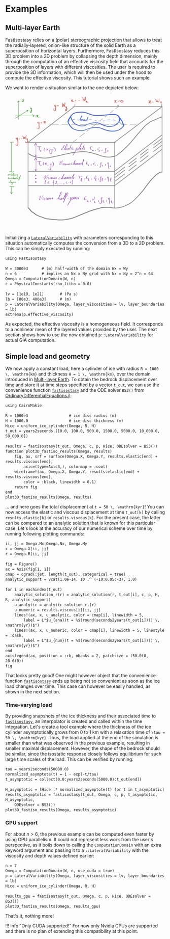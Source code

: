 # Examples

## Multi-layer Earth

FastIsostasy relies on a (polar) stereographic projection that allows to treat the radially-layered, onion-like structure of the solid Earth as a superposition of horizontal layers. Furthermore, FastIsostasy reduces this 3D problem into a 2D problem by collapsing the depth dimension, mainly through the computation of an effective viscosity field that accounts for the superposition of layers with different viscosities. The user is required to provide the 3D information, which will then be used under the hood to compute the effective viscosity. This tutorial shows such an example.

We want to render a situation similar to the one depicted below:

![Schematic representation of the three-layer set-up.](assets/sketch_nlayer_model.png)

Initializing a [`LateralVariability`](@ref) with parameters corresponding to this situation automatically computes the conversion from a 3D to a 2D problem. This can be simply executed by running:

```@example MAIN
using FastIsostasy

W = 3000e3      # (m) half-width of the domain Wx = Wy
n = 6           # implies an Nx x Ny grid with Nx = Ny = 2^n = 64.
Omega = ComputationDomain(W, n)
c = PhysicalConstants(rho_litho = 0.0)

lv = [1e19, 1e21]       # (Pa s)
lb = [88e3, 400e3]      # (m)
p = LateralVariability(Omega, layer_viscosities = lv, layer_boundaries = lb)
extrema(p.effective_viscosity)
```

As expected, the effective viscosity is a homogeneous field. It corresponds to a nonlinear mean of the layered values provided by the user. The next section shows how to use the now obtained `p::LateralVariability` for actual GIA computation.

## Simple load and geometry

We now apply a constant load, here a cylinder of ice with radius ``R = 1000 \, \mathrm{km}`` and thickness ``H = 1 \, \mathrm{km}``, over the domain introduced in [Multi-layer Earth](@ref). To obtain the bedrock displacement over time and store it at time steps specified by a vector `t_out`, we can use the convenience function [`fastisostasy`](@ref) and the ODE solver `BS3()` from [OrdinaryDifferentialEquations.jl](https://docs.sciml.ai/DiffEqDocs/stable/):

```@example MAIN
using CairoMakie

R = 1000e3                  # ice disc radius (m)
H = 1000.0                  # ice disc thickness (m)
Hice = uniform_ice_cylinder(Omega, R, H)
t_out = years2seconds.([0.0, 100.0, 500.0, 1500.0, 5000.0, 10_000.0, 50_000.0])

results = fastisostasy(t_out, Omega, c, p, Hice, ODEsolver = BS3())
function plot3D_fastiso_results(Omega, results)
    fig, ax, srf = surface(Omega.X, Omega.Y, results.elastic[end] + results.viscous[end],
        axis=(type=Axis3,), colormap = :cool)
    wireframe!(ax, Omega.X, Omega.Y, results.elastic[end] + results.viscous[end],
        color = :black, linewidth = 0.1)
    return fig
end
plot3D_fastiso_results(Omega, results)
```

... and here goes the total displacement at ``t = 50 \, \mathrm{kyr}``! You can now access the elastic and viscous displacement at time `t_out[k]` by calling `results.elastic[k]` or `results.viscous[k]`. For the present case, the latter can be compared to an analytic solution that is known for this particular case. Let's look at the accuracy of our numerical scheme over time by running following plotting commands:

```@example MAIN
ii, jj = Omega.Mx:Omega.Nx, Omega.My
x = Omega.X[ii, jj]
r = Omega.R[ii, jj]

fig = Figure()
ax = Axis(fig[1, 1])
cmap = cgrad(:jet, length(t_out), categorical = true)
analytic_support = vcat(1.0e-14, 10 .^ (-10:0.05:-3), 1.0)

for i in eachindex(t_out)
    analytic_solution_r(r) = analytic_solution(r, t_out[i], c, p, H, R, analytic_support)
    u_analytic = analytic_solution_r.(r)
    u_numeric = results.viscous[i][ii, jj]
    lines!(ax, x, u_analytic, color = cmap[i], linewidth = 5,
        label = L"$u_{ana}(t = %$(round(seconds2years(t_out[i]))) \, \mathrm{yr})$")
    lines!(ax, x, u_numeric, color = cmap[i], linewidth = 5, linestyle = :dash,
        label = L"$u_{num}(t = %$(round(seconds2years(t_out[i]))) \, \mathrm{yr})$")
end
axislegend(ax, position = :rb, nbanks = 2, patchsize = (50.0f0, 20.0f0))
fig
```

That looks pretty good! One might however object that the convenience function [`fastisostasy`](@ref) ends up being not so convenient as soon as the ice load changes over time. This case can however be easily handled, as shown in the next section.
### Time-varying load

By providing snapshots of the ice thickness and their associated time to [`fastisostasy`](@ref), an interpolator is created and called within the time integration. Let's create a tool example where the thickness of the ice cylinder asymptotically grows from 0 to 1 km with a relaxation time of ``\tau = 50 \, \mathrm{kyr}``. Thus, the load applied at the end of the simulation is smaller than what was observed in the previous example, resulting in smaller maximal displacement. However, the shape of the bedrock should be similar, since the isostatic response closely follows equilibrium for such large time scales of the load. This can be verified by running:

```@example MAIN
tau = years2seconds(50000.0)
normalized_asymptote(t) = 1 - exp(-t/tau)
t_asymptotic = collect(0.0:years2seconds(5000.0):t_out[end])

H_asymptotic = [Hice .* normalized_asymptote(t) for t in t_asymptotic]
results_asymptotic = fastisostasy(t_out, Omega, c, p, t_asymptotic, H_asymptotic,
    ODEsolver = BS3())
plot3D_fastiso_results(Omega, results_asymptotic)
```
### GPU support

For about $n > 6$, the previous example can be computed even faster by using GPU parallelism. It could not represent less work from the user's perspective, as it boils down to calling the `ComputationDomain` with an extra keyword argument and passing it to a `::LateralVariability` with the viscosity and depth values defined earlier:

```@example MAIN
n = 7
Omega = ComputationDomain(W, n, use_cuda = true)
p = LateralVariability(Omega, layer_viscosities = lv, layer_boundaries = lb)
Hice = uniform_ice_cylinder(Omega, R, H)

results_gpu = fastisostasy(t_out, Omega, c, p, Hice, ODEsolver = BS3())
plot3D_fastiso_results(Omega, results_gpu)
```

That's it, nothing more!

!!! info "Only CUDA supported!"
    For now only Nvidia GPUs are supported and there is no plan of extending this compatibility at this point.